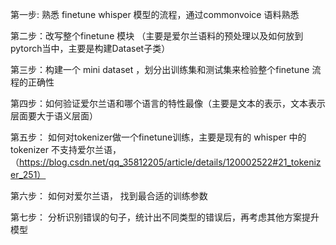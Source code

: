 

第一步: 熟悉 finetune whisper 模型的流程，通过commonvoice 语料熟悉

第二步：改写整个finetune 模块 （主要是爱尔兰语料的预处理以及如何放到 pytorch当中，主要是构建Dataset子类）

第三步：构建一个 mini dataset ，划分出训练集和测试集来检验整个finetune 流程的正确性

第四步：如何验证爱尔兰语和哪个语言的特性最像（主要是文本的表示，文本表示层面要大于语义层面）

第五步： 如何对tokenizer做一个finetune训练，主要是现有的 whisper 中的tokenizer 不支持爱尔兰语， （https://blog.csdn.net/qq_35812205/article/details/120002522#21_tokenizer_251）

第六步： 如何对爱尔兰语， 找到最合适的训练参数

第七步： 分析识别错误的句子，统计出不同类型的错误后，再考虑其他方案提升模型

